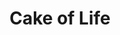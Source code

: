 ---
pid: llp82
title: Cake of Life
location_transcription: Walnut Hill St
coordinates: "[-75.029054592582, 40.060960975465]"
zipcode: '19152'
gen_neighborhood: Northeast Philadelphia
neighborhood: Rhawnhurst
outside_phl: 
age: '11'
age_range: 6-13
instagram: 
image_file_name: llp_82.jpg
proposal_transcription: Cake of Life.  Birth on bottom; then teenage; adult; senior;
  death.
topic: Family,Health
topic_summary: 0, 0, 0
type: Sculpture Statue
keywords_other: 
credit: Ayush Pandejee
image_labels: 
twitter: 
facebook: 
permalink: "/monuments/llp82/"
layout: item-page
---